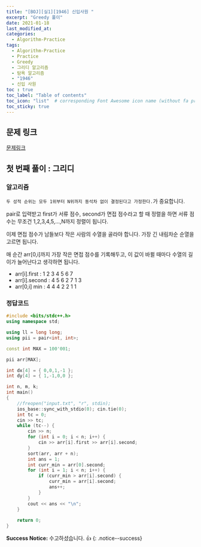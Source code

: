 ```yaml
---
title: "[BOJ][실1][1946] 신입사원 "
excerpt: "Greedy 풀이"
date: 2021-01-18
last_modified_at:
categories:
  - Algorithm-Practice
tags:
  - Algorithm-Practice
  - Practice
  - Greedy
  - 그리디 알고리즘
  - 탐욕 알고리즘
  - "1946"
  - 신입 사원
toc : true
toc_label: "Table of contents"
toc_icon: "list"  # corresponding Font Awesome icon name (without fa prefix)
toc_sticky: true
---
```


## 문제 링크

[문제링크](https://www.acmicpc.net/problem/1946)  

## 첫 번째 풀이 : 그리디

### 알고리즘

`두 성적 순위는 모두 1위부터 N위까지 동석차 없이 결정된다고 가정한다.`가 중요합니다.  

pair로 입력받고 first가 서류 점수, second가 면접 점수라고 할 때 정렬을 하면 서류 점수는 무조건 1,2,3,4,5,...,N까지 정렬이 됩니다.  

이제 면접 점수가 남들보다 작은 사람의 수열을 골라야 합니다. 가장 긴 내림차순 순열을 고르면 됩니다.  

매 순간 arr[0,i]까지 가장 작은 면접 점수를 기록해두고, 이 값이 바뀔 때마다 수열의 길이가 늘어난다고 생각하면 됩니다.  

- arr[i].first  : 1 2 3 4 5 6 7
- arr[i].second : 4 5 6 2 7 1 3
- arr[0,i] min  : 4 4 4 2 2 1 1

### 정답코드  

```cpp
#include <bits/stdc++.h>
using namespace std;

using ll = long long;
using pii = pair<int, int>;

const int MAX = 100'001;

pii arr[MAX];

int dx[4] = { 0,0,1,-1 };
int dy[4] = { 1,-1,0,0 };

int n, m, k;
int main()
{
	//freopen("input.txt", "r", stdin);
	ios_base::sync_with_stdio(0); cin.tie(0);
	int tc = 0;
	cin >> tc;
	while (tc--) {
		cin >> n;
		for (int i = 0; i < n; i++) {
			cin >> arr[i].first >> arr[i].second;
		}
		sort(arr, arr + n);
		int ans = 1;
		int curr_min = arr[0].second;
		for (int i = 1; i < n; i++) {
			if (curr_min > arr[i].second) {
				curr_min = arr[i].second;
				ans++;
			}
		}
		cout << ans << "\n";
	}
	
	return 0;
}
```


**Success Notice:**
수고하셨습니다. :+1:
{: .notice--success}
